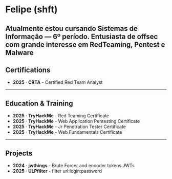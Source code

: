 # Felipe (shft)

Atualmente estou cursando Sistemas de Informação — 6º período.
Entusiasta de offsec com grande interesse em RedTeaming, Pentest e Malware
---
## Certifications

- **2025** · **CRTA**  - Certified Red Team Analyst
---
## Education & Training

- **2025** · **TryHackMe** - Red Teaming Certificate
- **2025** · **TryHackMe** - Web Application Pentesting Certificate
- **2025** · **TryHackMe** - Jr Penetration Tester Certificate
- **2025** · **TryHackMe** - Web Fundamentals Certificate
---
## Projects

- **2024** · **jwthings** - Brute Forcer and encoder tokens JWTs
- **2025** · **ULPfilter** - filter url:login:password
